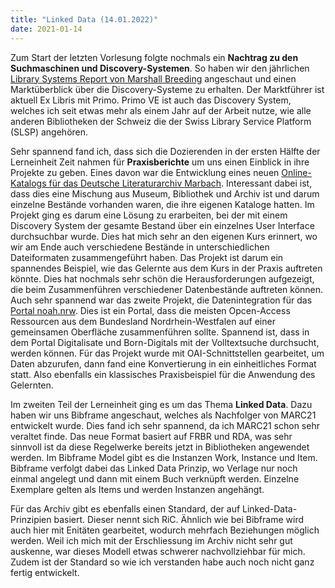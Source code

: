 ```yaml
---
title: "Linked Data (14.01.2022)"
date: 2021-01-14
---
```


Zum Start der letzten Vorlesung folgte nochmals ein **Nachtrag zu den Suchmaschinen und Discovery-Systemen**. So haben wir den jährlichen [Library Systems Report von Marshall Breeding]( https://americanlibrariesmagazine.org/2020/05/01/2020-library-systems-report/) angeschaut und einen Marktüberblick über die Discovery-Systeme zu erhalten. Der Marktführer ist aktuell Ex Libris mit Primo. Primo VE ist auch das Discovery System, welches ich seit etwas mehr als einem Jahr auf der Arbeit nutze, wie alle anderen Bibliotheken der Schweiz die der Swiss Library Service Platform (SLSP) angehören.

Sehr spannend fand ich, dass sich die Dozierenden in der ersten Hälfte der Lerneinheit Zeit nahmen für **Praxisberichte** um uns einen Einblick in ihre Projekte zu geben. Eines davon war die Entwicklung eines neuen [Online-Katalogs für das Deutsche Literaturarchiv Marbach]( https://www.dla-marbach.de/katalog-beta). Interessant dabei ist, dass dies eine Mischung aus Museum, Bibliothek und Archiv ist und darum einzelne Bestände vorhanden waren, die ihre eigenen Kataloge hatten. Im Projekt ging es darum eine Lösung zu erarbeiten, bei der mit einem Discovery System der gesamte Bestand über ein einzelnes User Interface durchsuchbar wurde. Dies hat mich sehr an den eigenen Kurs erinnert, wo wir am Ende auch verschiedene Bestände in unterschiedlichen Dateiformaten zusammengeführt haben. Das Projekt ist darum ein spannendes Beispiel, wie das Gelernte aus dem Kurs in der Praxis auftreten könnte. Dies hat nochmals sehr schön die Herausforderungen aufgezeigt, die beim Zusammenführen verschiedener Datenbestände auftreten können. Auch sehr spannend war das zweite Projekt, die Datenintegration für das [Portal noah.nrw]( https://noah.nrw/). Dies ist ein Portal, dass die meisten Opcen-Access Ressourcen aus dem Bundesland Nordrhein-Westfalen auf einer gemeinsamen Oberfläche zusammenführen sollte. Spannend ist, dass in dem Portal Digitalisate und Born-Digitals mit der Volltextsuche durchsucht, werden können. Für das Projekt wurde mit OAI-Schnittstellen gearbeitet, um Daten abzurufen, dann fand eine Konvertierung in ein einheitliches Format statt. Also ebenfalls ein klassisches Praxisbeispiel für die Anwendung des Gelernten.

Im zweiten Teil der Lerneinheit ging es um das Thema **Linked Data**. Dazu haben wir uns Bibframe angeschaut, welches als Nachfolger von MARC21 entwickelt wurde. Dies fand ich sehr spannend, da ich MARC21 schon sehr veraltet finde. Das neue Format basiert auf FRBR und RDA, was sehr sinnvoll ist da diese Regelwerke bereits jetzt in Bibliotheken angewendet werden. Im Bibframe Model gibt es die Instanzen Work, Instance und Item. Bibframe verfolgt dabei das Linked Data Prinzip, wo Verlage nur noch einmal angelegt und dann mit einem Buch verknüpft werden. Einzelne Exemplare gelten als Items und werden Instanzen angehängt.

Für das Archiv gibt es ebenfalls einen Standard, der auf Linked-Data-Prinzipien basiert. Dieser nennt sich RiC. Ähnlich wie bei Bibframe wird auch hier mit Enitäten gearbeitet, wodurch mehrfach Beziehungen möglich werden. Weil ich mich mit der Erschliessung im Archiv nicht sehr gut auskenne, war dieses Modell etwas schwerer nachvollziehbar für mich. Zudem ist der Standard so wie ich verstanden habe auch noch nicht ganz fertig entwickelt.
